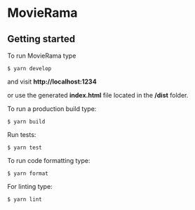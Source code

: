 # MovieRama

## Getting started

To run MovieRama type

```
$ yarn develop
```

and visit **http://localhost:1234**

or use the generated **index.html** file located in the **/dist** folder.

To run a production build type:

```
$ yarn build
```

Run tests:

```
$ yarn test
```

To run code formatting type:

```
$ yarn format
```

For linting type:

```
$ yarn lint
```
